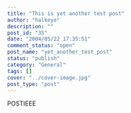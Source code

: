 ```yaml
---
title: "This is yet another test post"
author: "halkeye"
description: ""
post_id: "35"
date: "2004/05/22 17:35:51"
comment_status: "open"
post_name: "yet_another_test_post"
status: "publish"
category: "General"
tags: []
cover: "../cover-image.jpg"
post_type: "post"
---
```


POSTIEEE